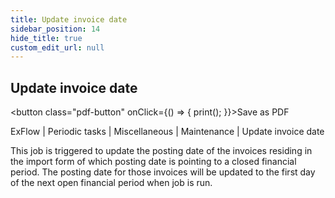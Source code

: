 ```yaml
---
title: Update invoice date
sidebar_position: 14
hide_title: true
custom_edit_url: null
---
```

## Update invoice date 
<button class="pdf-button" onClick={() => { print(); }}>Save as PDF</button>

ExFlow \| Periodic tasks \| Miscellaneous \| Maintenance \| Update invoice date

This job is triggered to update the posting date of the invoices residing in the import form of which posting date is pointing to a closed financial period. The posting date for those invoices will be updated to the first day of the next open financial period when job is run.

